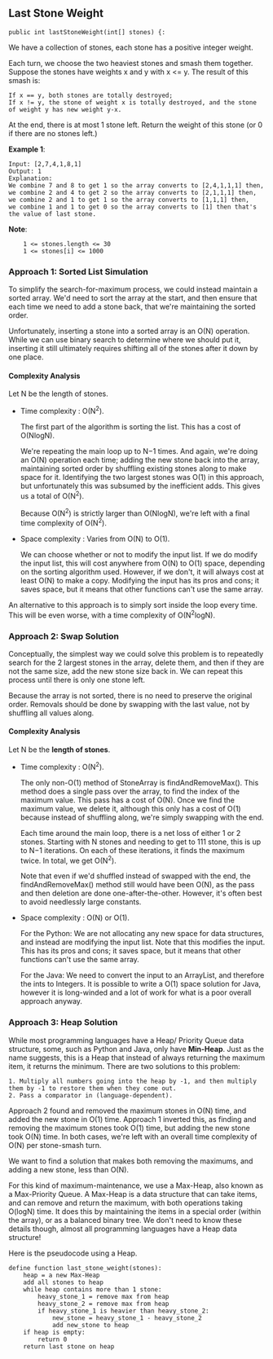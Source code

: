 ## Last Stone Weight

```{java}
public int lastStoneWeight(int[] stones) {:
```

We have a collection of stones, each stone has a positive integer weight.

Each turn, we choose the two heaviest stones and smash them together.  Suppose the stones have weights x and y with x <= y.  The result of this smash is:

    If x == y, both stones are totally destroyed;
    If x != y, the stone of weight x is totally destroyed, and the stone of weight y has new weight y-x.

At the end, there is at most 1 stone left.  Return the weight of this stone (or 0 if there are no stones left.)

**Example 1**:
```
Input: [2,7,4,1,8,1]
Output: 1
Explanation: 
We combine 7 and 8 to get 1 so the array converts to [2,4,1,1,1] then,
we combine 2 and 4 to get 2 so the array converts to [2,1,1,1] then,
we combine 2 and 1 to get 1 so the array converts to [1,1,1] then,
we combine 1 and 1 to get 0 so the array converts to [1] then that's the value of last stone.
```
 

**Note**:
```
    1 <= stones.length <= 30
    1 <= stones[i] <= 1000
```

### Approach 1: Sorted List Simulation

To simplify the search-for-maximum process, we could instead maintain a sorted array. We'd need to sort the array at the start, and then ensure that each time we need to add a stone back, that we're maintaining the sorted order.

Unfortunately, inserting a stone into a sorted array is an O(N) operation. While we can use binary search to determine where we should put it, inserting it still ultimately requires shifting all of the stones after it down by one place.

#### Complexity Analysis

Let N be the length of stones.
* Time complexity : O(N<sup>2</sup>).

    The first part of the algorithm is sorting the list. This has a cost of O(NlogN).

   We're repeating the main loop up to N−1 times. And again, we're doing an O(N) operation each time; adding the new stone back into the array, maintaining sorted order by shuffling existing stones along to make space for it. Identifying the two largest stones was O(1) in this approach, but unfortunately this was subsumed by the inefficient adds. This gives us a total of O(N<sup>2</sup>).

    Because O(N<sup>2</sup>) is strictly larger than O(NlogN), we're left with a final time complexity of O(N<sup>2</sup>).

* Space complexity : Varies from O(N) to O(1).

    We can choose whether or not to modify the input list. If we do modify the input list, this will cost anywhere from O(N) to O(1) space, depending on the sorting algorithm used. However, if we don't, it will always cost at least O(N) to make a copy. Modifying the input has its pros and cons; it saves space, but it means that other functions can't use the same array.

An alternative to this approach is to simply sort inside the loop every time. This will be even worse, with a time complexity of O(N<sup>2</sup>logN).

### Approach 2: Swap Solution

Conceptually, the simplest way we could solve this problem is to repeatedly search for the 2 largest stones in the array, delete them, and then if they are not the same size, add the new stone size back in. We can repeat this process until there is only one stone left.

Because the array is not sorted, there is no need to preserve the original order. Removals should be done by swapping with the last value, not by shuffling all values along.

#### Complexity Analysis

Let N be the **length of stones**. 

* Time complexity : O(N<sup>2</sup>).

    The only non-O(1) method of StoneArray is findAndRemoveMax(). This method does a single pass over the array, to find the index of the maximum value. This pass has a cost of O(N). Once we find the maximum value, we delete it, although this only has a cost of O(1) because instead of shuffling along, we're simply swapping with the end.

    Each time around the main loop, there is a net loss of either 1 or 2 stones. Starting with N stones and needing to get to 111 stone, this is up to N−1 iterations. On each of these iterations, it finds the maximum twice. In total, we get O(N<sup>2</sup>).

    Note that even if we'd shuffled instead of swapped with the end, the findAndRemoveMax() method still would have been O(N), as the pass and then deletion are done one-after-the-other. However, it's often best to avoid needlessly large constants.

* Space complexity : O(N) or O(1).

    For the Python: We are not allocating any new space for data structures, and instead are modifying the input list. Note that this modifies the input. This has its pros and cons; it saves space, but it means that other functions can't use the same array.

    For the Java: We need to convert the input to an ArrayList, and therefore the ints to Integers. It is possible to write a O(1) space solution for Java, however it is long-winded and a lot of work for what is a poor overall approach anyway.
    
### Approach 3: Heap Solution

While most programming languages have a Heap/ Priority Queue data structure, some, such as Python and Java, only have **Min-Heap**. Just as the name suggests, this is a Heap that instead of always returning the maximum item, it returns the minimum. There are two solutions to this problem:

    1. Multiply all numbers going into the heap by -1, and then multiply them by -1 to restore them when they come out.
    2. Pass a comparator in (language-dependent).

Approach 2 found and removed the maximum stones in O(N) time, and added the new stone in O(1) time. Approach 1 inverted this, as finding and removing the maximum stones took O(1) time, but adding the new stone took O(N) time. In both cases, we're left with an overall time complexity of O(N) per stone-smash turn.

We want to find a solution that makes both removing the maximums, and adding a new stone, less than O(N).

For this kind of maximum-maintenance, we use a Max-Heap, also known as a Max-Priority Queue. A Max-Heap is a data structure that can take items, and can remove and return the maximum, with both operations taking O(logN) time. It does this by maintaining the items in a special order (within the array), or as a balanced binary tree. We don't need to know these details though, almost all programming languages have a Heap data structure!

Here is the pseudocode using a Heap.
```
define function last_stone_weight(stones):
    heap = a new Max-Heap
    add all stones to heap
    while heap contains more than 1 stone:
        heavy_stone_1 = remove max from heap
        heavy_stone_2 = remove max from heap
        if heavy_stone_1 is heavier than heavy_stone_2:
            new_stone = heavy_stone_1 - heavy_stone_2
            add new_stone to heap
    if heap is empty:
        return 0
    return last stone on heap
```
